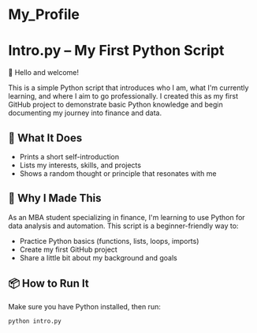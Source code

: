 # My_Profile
# Intro.py – My First Python Script

👋 Hello and welcome!

This is a simple Python script that introduces who I am, what I'm currently learning, and where I aim to go professionally. I created this as my first GitHub project to demonstrate basic Python knowledge and begin documenting my journey into finance and data.

## 🔧 What It Does
- Prints a short self-introduction
- Lists my interests, skills, and projects
- Shows a random thought or principle that resonates with me

## 🧠 Why I Made This
As an MBA student specializing in finance, I'm learning to use Python for data analysis and automation. This script is a beginner-friendly way to:
- Practice Python basics (functions, lists, loops, imports)
- Create my first GitHub project
- Share a little bit about my background and goals

## 📦 How to Run It
Make sure you have Python installed, then run:

```bash
python intro.py
